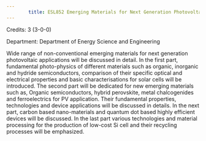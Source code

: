 ```yaml
---
        title: ESL852 Emerging Materials for Next Generation Photovoltaic Applications
---
```

Credits: 3 (3-0-0)

Department: Department of Energy Science and Engineering

Wide range of non-conventional emerging materials for next generation photovoltaic applications will be discussed in detail. In the first part, fundamental photo-physics of different materials such as organic, inorganic and hydride semiconductors, comparison of their specific optical and electrical properties and basic characterisations for solar cells will be introduced. The second part will be dedicated for new emerging materials such as, Organic semiconductors, hybrid perovskite, metal chalcogenides and ferroelectrics for PV application. Their fundamental properties, technologies and device applications will be discussed in details. In the next part, carbon based nano-materials and quantum dot based highly efficient devices will be discussed. In the last part various technologies and material processing for the production of low-cost Si cell and their recycling processes will be emphasized.